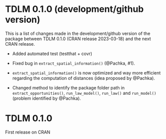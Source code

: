 # TDLM 0.1.0 (development/github version)

This is a list of changes made in the development/github version of the package
between TDLM 0.1.0 (CRAN release 2023-03-18) and the next CRAN release.

* Added automated test (testthat + covr)

* Fixed bug in `extract_spatial_information()` (@Pachka, #1).

* `extract_spatial_information()` is now optimized and way more efficient 
regarding the computation of distances (idea proposed by @Pachka).

* Changed method to identify the package folder path in 
`extract_opportunities()`, `run_law_model()`, `run_law()` and 
 `run_model()` (problem identified by @Pachka).

# TDLM 0.1.0 

First release on CRAN

